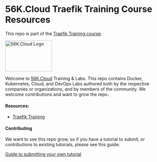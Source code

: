 # 56K.Cloud Traefik Training Course Resources
This repo is part of the [Traefik Training course](https://training.56k.cloud/traefik-training). 

<img src="https://d33wubrfki0l68.cloudfront.net/b52b39d420f045f8cda8d344a08bc30471fb1232/8ab61/static/logo.svg" alt="56K.Cloud Logo" width="150" height="99">

Welcome to [56K.Cloud](https://www.56k.cloud) Training & Labs. This repo contains Docker, Kubernetes, Cloud, and DevOps Labs authored both by the respective companies or organizations, and by members of the community. We welcome contributions and want to grow the repo.

#### Resources:
* [Traefik Training](Traefik/README.md)


#### Contributing

We want to see this repo grow, so if you have a tutorial to submit, or contributions to existing tutorials, please see this guide:

[Guide to submitting your own tutorial](contribute.md)



